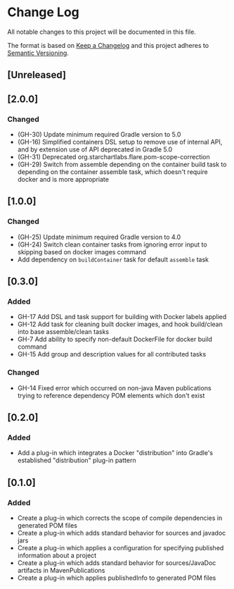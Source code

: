 # Change Log
All notable changes to this project will be documented in this file.

The format is based on [Keep a Changelog](http://keepachangelog.com/)
and this project adheres to [Semantic Versioning](http://semver.org/).

## [Unreleased]

## [2.0.0]
### Changed
- (GH-30) Update minimum required Gradle version to 5.0
- (GH-16) Simplified containers DSL setup to remove use of internal API, and by extension use of API deprecated in Gradle 5.0 
- (GH-31) Deprecated org.starchartlabs.flare.pom-scope-correction
- (GH-29) Switch from assemble depending on the container build task to depending on the container assemble task, which doesn't require docker and is more appropriate

## [1.0.0]
### Changed
- (GH-25) Update minimum required Gradle version to 4.0
- (GH-24) Switch clean container tasks from ignoring error input to skipping based on docker images command 
- Add dependency on `buildContainer` task for default `assemble` task

## [0.3.0]
### Added
- GH-17 Add DSL and task support for building with Docker labels applied
- GH-12 Add task for cleaning built docker images, and hook build/clean into base assemble/clean tasks
- GH-7 Add ability to specify non-default DockerFile for docker build command
- GH-15 Add group and description values for all contributed tasks

### Changed
- GH-14 Fixed error which occurred on non-java Maven publications trying to reference dependency POM elements which don't exist

## [0.2.0]
### Added
- Add a plug-in which integrates a Docker "distribution" into Gradle's established "distribution" plug-in pattern

## [0.1.0]
### Added
- Create a plug-in which corrects the scope of compile dependencies in generated POM files
- Create a plug-in which adds standard behavior for sources and javadoc jars
- Create a plug-in which applies a configuration for specifying published information about a project
- Create a plug-in which adds standard behavior for sources/JavaDoc artifacts in MavenPublications
- Create a plug-in which applies publishedInfo to generated POM files
